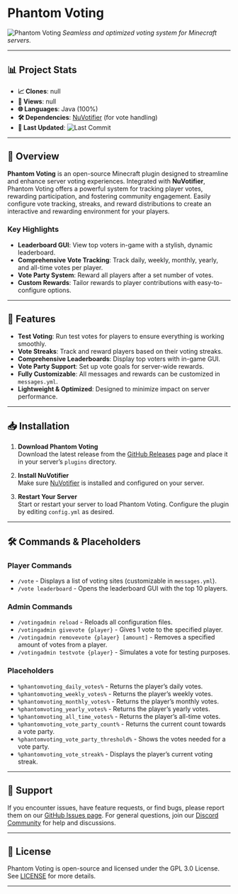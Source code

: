 # Phantom Voting

![Phantom Voting](https://github.com/user-attachments/assets/3514cb33-70bb-4c37-97bf-74d89e9748b9)
*Seamless and optimized voting system for Minecraft servers.*

---

## 📊 Project Stats

- **📈 Clones**: null
- **👀 Views**: null
- **🌐 Languages**: Java (100%)
- **🛠️ Dependencies**: [NuVotifier](https://www.spigotmc.org/resources/nuvotifier.13449/) (for vote handling)
- **📅 Last Updated**: ![Last Commit](https://img.shields.io/github/last-commit/PhantomDevelopmentMC/PhantomVoting)

---

## 📖 Overview

**Phantom Voting** is an open-source Minecraft plugin designed to streamline and enhance server voting experiences. Integrated with **NuVotifier**, Phantom Voting offers a powerful system for tracking player votes, rewarding participation, and fostering community engagement. Easily configure vote tracking, streaks, and reward distributions to create an interactive and rewarding environment for your players.

### Key Highlights
- **Leaderboard GUI**: View top voters in-game with a stylish, dynamic leaderboard.
- **Comprehensive Vote Tracking**: Track daily, weekly, monthly, yearly, and all-time votes per player.
- **Vote Party System**: Reward all players after a set number of votes.
- **Custom Rewards**: Tailor rewards to player contributions with easy-to-configure options.

---

## 🚀 Features

- **Test Voting**: Run test votes for players to ensure everything is working smoothly.
- **Vote Streaks**: Track and reward players based on their voting streaks.
- **Comprehensive Leaderboards**: Display top voters with in-game GUI.
- **Vote Party Support**: Set up vote goals for server-wide rewards.
- **Fully Customizable**: All messages and rewards can be customized in `messages.yml`.
- **Lightweight & Optimized**: Designed to minimize impact on server performance.

---

## 📥 Installation

1. **Download Phantom Voting**  
   Download the latest release from the [GitHub Releases](https://github.com/PhantomDevelopmentMC/PhantomVoting/releases) page and place it in your server’s `plugins` directory.

2. **Install NuVotifier**  
   Make sure [NuVotifier](https://www.spigotmc.org/resources/nuvotifier.13449/) is installed and configured on your server.

3. **Restart Your Server**  
   Start or restart your server to load Phantom Voting. Configure the plugin by editing `config.yml` as desired.

---

## 🛠️ Commands & Placeholders

### Player Commands
- `/vote` - Displays a list of voting sites (customizable in `messages.yml`).
- `/vote leaderboard` - Opens the leaderboard GUI with the top 10 players.

### Admin Commands
- `/votingadmin reload` - Reloads all configuration files.
- `/votingadmin givevote {player}` - Gives 1 vote to the specified player.
- `/votingadmin removevote {player} [amount]` - Removes a specified amount of votes from a player.
- `/votingadmin testvote {player}` - Simulates a vote for testing purposes.

### Placeholders
- `%phantomvoting_daily_votes%` - Returns the player’s daily votes.
- `%phantomvoting_weekly_votes%` - Returns the player’s weekly votes.
- `%phantomvoting_monthly_votes%` - Returns the player’s monthly votes.
- `%phantomvoting_yearly_votes%` - Returns the player’s yearly votes.
- `%phantomvoting_all_time_votes%` - Returns the player’s all-time votes.
- `%phantomvoting_vote_party_count%` - Returns the current count towards a vote party.
- `%phantomvoting_vote_party_threshold%` - Shows the votes needed for a vote party.
- `%phantomvoting_vote_streak%` - Displays the player’s current voting streak.

---

## 🤝 Support

If you encounter issues, have feature requests, or find bugs, please report them on our [GitHub Issues page](https://github.com/PhantomDevelopmentMC/PhantomVoting/issues). For general questions, join our [Discord Community](https://discord.gg/3Vb8w9b8kg) for help and discussions.

---

## 📝 License

Phantom Voting is open-source and licensed under the GPL 3.0 License. See [LICENSE](LICENSE) for more details.

---
